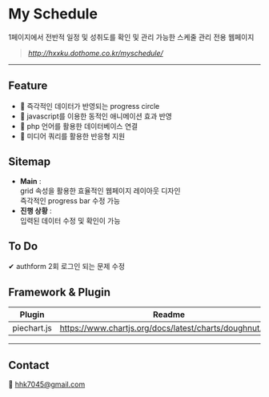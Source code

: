 # My Schedule
1페이지에서 전반적 일정 및 성취도를 확인 및 관리 가능한 스케줄 관리 전용 웹페이지
> *http://hxxku.dothome.co.kr/myschedule/*
*** 

## Feature

- 🌠 즉각적인 데이터가 반영되는 progress circle   
- 🌠 javascript를 이용한 동적인 애니메이션 효과 반영  
- 🌠 php 언어를 활용한 데이터베이스 연결
- 🌠 미디어 쿼리를 활용한 반응형 지원

## Sitemap 

- **Main** :    
 grid 속성을 활용한 효율적인 웹페이지 레이아웃 디자인   
즉각적인 progress bar 수정 가능   
- **진행 상황** :   
입력된 데이터 수정 및 확인이 가능

## To Do

✔ authform 2회 로그인 되는 문제 수정

## Framework & Plugin

| Plugin | Readme |   
| ------ | ------ |   
| piechart.js | https://www.chartjs.org/docs/latest/charts/doughnut.html |

***   
## Contact

📩 hhk7045@gmail.com
